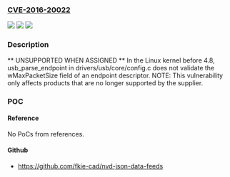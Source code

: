 ### [CVE-2016-20022](https://cve.mitre.org/cgi-bin/cvename.cgi?name=CVE-2016-20022)
![](https://img.shields.io/static/v1?label=Product&message=n%2Fa&color=blue)
![](https://img.shields.io/static/v1?label=Version&message=n%2Fa&color=blue)
![](https://img.shields.io/static/v1?label=Vulnerability&message=n%2Fa&color=brighgreen)

### Description

** UNSUPPORTED WHEN ASSIGNED ** In the Linux kernel before 4.8, usb_parse_endpoint in drivers/usb/core/config.c does not validate the wMaxPacketSize field of an endpoint descriptor. NOTE: This vulnerability only affects products that are no longer supported by the supplier.

### POC

#### Reference
No PoCs from references.

#### Github
- https://github.com/fkie-cad/nvd-json-data-feeds

